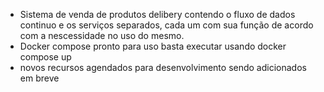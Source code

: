 * Sistema de venda de produtos delibery contendo o fluxo de dados continuo e os serviços separados, cada um com sua função de acordo com a nescessidade no uso do mesmo.
* Docker compose pronto para uso basta executar usando docker compose up
* novos recursos agendados para desenvolvimento sendo adicionados em breve
